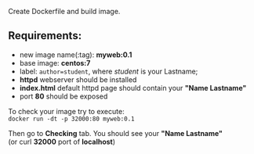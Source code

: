 
Create Dockerfile and build image.

## Requirements:
- new image name(:tag): **myweb:0.1**
- base image: **centos:7**
- label: `author=student`, where _student_ is your Lastname;
- **httpd** webserver should be installed
- **index.html** default httpd page should contain your **"Name Lastname"**
- port **80** should be exposed

To check your image try to execute:  
`docker run -dt -p 32000:80 myweb:0.1`

Then go to **Checking** tab. You should see your **"Name Lastname"**  
(or curl **32000** port of **localhost**)

